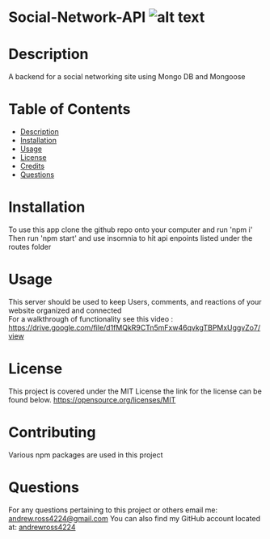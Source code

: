 

# Social-Network-API ![alt text](https://img.shields.io/badge/License-MIT-yellow.svg)
# Description
A backend for a social networking site using Mongo DB and Mongoose
# Table of Contents
- [Description](#description)
- [Installation](#installation)
- [Usage](#usage)
- [License](#license)
- [Credits](#contributing)
- [Questions](#questions)
# Installation
To use this app clone the github repo onto your computer and run 'npm i'</br>
Then run 'npm start' and use insomnia to hit api enpoints listed under the routes folder
# Usage
This server should be used to keep Users, comments, and reactions of your website organized and connected</br>
For a walkthrough of functionality see this video : https://drive.google.com/file/d1fMQkR9CTn5mFxw46qvkgTBPMxUggvZo7/view
# License
This project is covered under the MIT License the link for the license can be found below.
https://opensource.org/licenses/MIT
# Contributing
Various npm packages are used in this project
# Questions
For any questions pertaining to this project or others email me: [andrew.ross4224@gmail.com](https://andrew.ross4224@gmail.com)
You can also find my GitHub account located at: [andrewross4224](https://github.comandrewross4224)